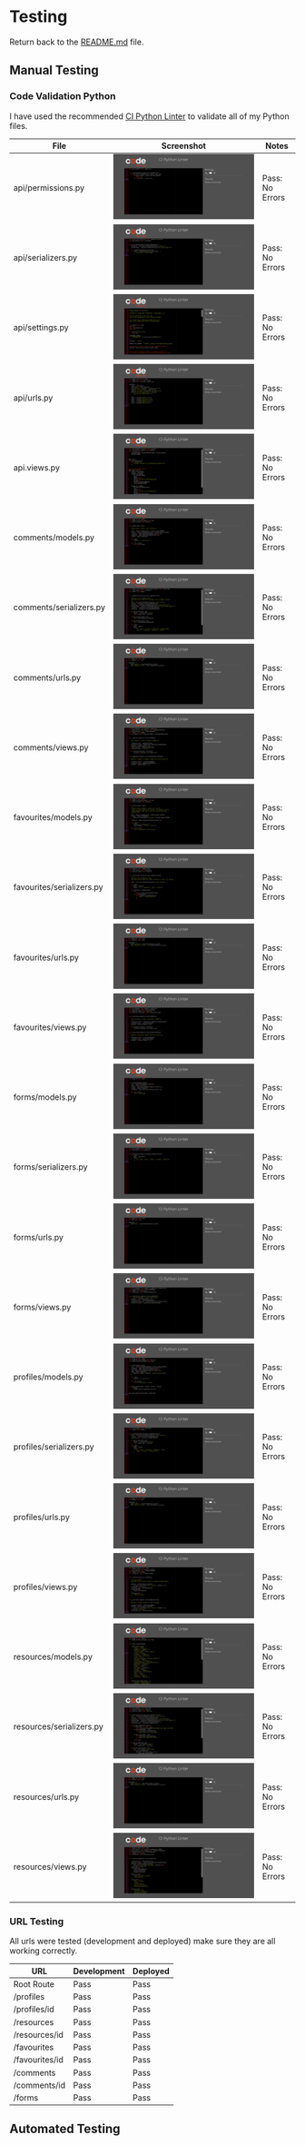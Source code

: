 # Testing

Return back to the [README.md](README.md) file.

## Manual Testing
### Code Validation Python

I have used the recommended [CI Python Linter](https://pep8ci.herokuapp.com) to validate all of my Python files.

| File | Screenshot | Notes |
| --- | --- | --- |
| api/permissions.py | ![screenshot](https://github.com/ogc1231/comprensible-spanish-api/blob/main/documentation/testing-assets/api_permissions.png) | Pass: No Errors |
| api/serializers.py | ![screenshot](https://github.com/ogc1231/comprensible-spanish-api/blob/main/documentation/testing-assets/api_serializers.png) | Pass: No Errors |
| api/settings.py | ![screenshot](https://github.com/ogc1231/comprensible-spanish-api/blob/main/documentation/testing-assets/api_settings.png) | Pass: No Errors |
| api/urls.py | ![screenshot](https://github.com/ogc1231/comprensible-spanish-api/blob/main/documentation/testing-assets/api_urls.png) | Pass: No Errors |
| api.views.py | ![screenshot](https://github.com/ogc1231/comprensible-spanish-api/blob/main/documentation/testing-assets/api_views.png) | Pass: No Errors |
| comments/models.py | ![screenshot](https://github.com/ogc1231/comprensible-spanish-api/blob/main/documentation/testing-assets/comments_model.png) | Pass: No Errors |
| comments/serializers.py | ![screenshot](https://github.com/ogc1231/comprensible-spanish-api/blob/main/documentation/testing-assets/comments_serializers.png) | Pass: No Errors |
| comments/urls.py | ![screenshot](https://github.com/ogc1231/comprensible-spanish-api/blob/main/documentation/testing-assets/comments_urls.png) | Pass: No Errors |
| comments/views.py | ![screenshot](https://github.com/ogc1231/comprensible-spanish-api/blob/main/documentation/testing-assets/comments_views.png) | Pass: No Errors |
| favourites/models.py | ![screenshot](https://github.com/ogc1231/comprensible-spanish-api/blob/main/documentation/testing-assets/favourites_models.png) | Pass: No Errors |
| favourites/serializers.py | ![screenshot](https://github.com/ogc1231/comprensible-spanish-api/blob/main/documentation/testing-assets/favourites_serializers.png) | Pass: No Errors |
| favourites/urls.py | ![screenshot](https://github.com/ogc1231/comprensible-spanish-api/blob/main/documentation/testing-assets/favourites_urls.png) | Pass: No Errors |
| favourites/views.py | ![screenshot](https://github.com/ogc1231/comprensible-spanish-api/blob/main/documentation/testing-assets/favourites_views.png) | Pass: No Errors |
| forms/models.py | ![screenshot](https://github.com/ogc1231/comprensible-spanish-api/blob/main/documentation/testing-assets/form_models.png) | Pass: No Errors |
| forms/serializers.py | ![screenshot](https://github.com/ogc1231/comprensible-spanish-api/blob/main/documentation/testing-assets/forms_serializer.png) | Pass: No Errors |
| forms/urls.py | ![screenshot](https://github.com/ogc1231/comprensible-spanish-api/blob/main/documentation/testing-assets/forms_urls.png) | Pass: No Errors |
| forms/views.py | ![screenshot](https://github.com/ogc1231/comprensible-spanish-api/blob/main/documentation/testing-assets/forms_views.png) | Pass: No Errors |
| profiles/models.py | ![screenshot](https://github.com/ogc1231/comprensible-spanish-api/blob/main/documentation/testing-assets/profiles_models.png) | Pass: No Errors |
| profiles/serializers.py | ![screenshot](https://github.com/ogc1231/comprensible-spanish-api/blob/main/documentation/testing-assets/profiles_serilaizer.png) | Pass: No Errors |
| profiles/urls.py | ![screenshot](https://github.com/ogc1231/comprensible-spanish-api/blob/main/documentation/testing-assets/profiles_urs.png) | Pass: No Errors |
| profiles/views.py | ![screenshot](https://github.com/ogc1231/comprensible-spanish-api/blob/main/documentation/testing-assets/profiles_views.png) | Pass: No Errors |
| resources/models.py | ![screenshot](https://github.com/ogc1231/comprensible-spanish-api/blob/main/documentation/testing-assets/resources_models.png) | Pass: No Errors |
| resources/serializers.py | ![screenshot](https://github.com/ogc1231/comprensible-spanish-api/blob/main/documentation/testing-assets/resources_serilizers.png) | Pass: No Errors |
| resources/urls.py | ![screenshot](https://github.com/ogc1231/comprensible-spanish-api/blob/main/documentation/testing-assets/resources_urls.png) | Pass: No Errors |
| resources/views.py | ![screenshot](https://github.com/ogc1231/comprensible-spanish-api/blob/main/documentation/testing-assets/resources_views.png) | Pass: No Errors |


### URL Testing
All urls were tested (development and deployed) make sure they are all working correctly.

| URL | Development | Deployed |
| --- | --- | --- |
| Root Route | Pass | Pass |
| /profiles | Pass | Pass |
| /profiles/id | Pass | Pass |
| /resources | Pass | Pass |
| /resources/id | Pass | Pass |
| /favourites | Pass | Pass |
| /favourites/id | Pass | Pass |
| /comments | Pass | Pass |
| /comments/id | Pass | Pass |
| /forms| Pass | Pass |

## Automated Testing